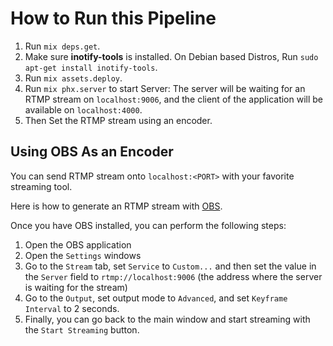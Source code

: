 # How to Run this Pipeline

1. Run `mix deps.get`.
2. Make sure **inotify-tools** is installed. On Debian based Distros, Run `sudo apt-get install inotify-tools`.
3. Run `mix assets.deploy`.
4. Run `mix phx.server` to start Server: The server will be waiting for an RTMP stream on `localhost:9006`, and the client of the application will be available on `localhost:4000`.
5. Then Set the RTMP stream using an encoder.

## Using OBS As an Encoder

You can send RTMP stream onto `localhost:<PORT>` with your favorite streaming tool.

Here is how to generate an RTMP stream with [OBS](https://obsproject.com).

Once you have OBS installed, you can perform the following steps:

1. Open the OBS application
2. Open the `Settings` windows
3. Go to the `Stream` tab, set `Service` to `Custom...` and then set the value in the `Server` field to `rtmp://localhost:9006` (the address where the server is waiting for the stream)
4. Go to the `Output`, set output mode to `Advanced`, and set `Keyframe Interval` to 2 seconds.
5. Finally, you can go back to the main window and start streaming with the `Start Streaming` button.
